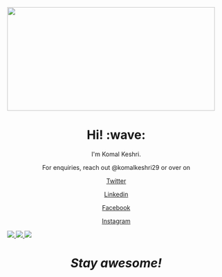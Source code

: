<img src="https://github.com/favicon.ico" height="240" width="480">
<h1 align='center'> Hi! :wave:</h1>
<p align='center'>
I'm Komal Keshri.
</p>
<p align='center'>For enquiries, reach out @komalkeshri29 or over on</p>
 <p align='center'><a href="https://twitter.com/komalkeshri29">Twitter</p>
<p align='center'><a href="https://www.linkedin.com/in/komalkeshri29/">Linkedin</p>
<p align='center'><a href="https://www.facebook.com/komalkeshri29">Facebook</p>
 <p align='center'><a href="https://www.instagram.com/komalkeshri29/">Instagram</p>

<span align="left">
  <a href="https://www.linkedin.com/in/komalkeshri29/">
    <img src="https://img.shields.io/badge/-komalkeshri29-blue?style=flat-square&logo=Linkedin&logoColor=white&link=https://www.linkedin.com/in/komalkeshri29/" />
  </a>
  <a href="https://dev.to/komalkeshri29">
    <img src="https://img.shields.io/badge/DEV.to-komalkeshri29-black" />
  </a>
  <a href="https://github.com/komalkeshri29/?tab=follow">
    <img src="https://img.shields.io/github/followers/komalkeshri29?label=Follow&style=social" />
  </a>
</span>

<h1 align='center'><i>Stay awesome!</i></h1>
<!---
komalkeshri29/komalkeshri29 is a ✨ special ✨ repository because its `README.md` (this file) appears on your GitHub profile.
You can click the Preview link to take a look at your changes.
--->
